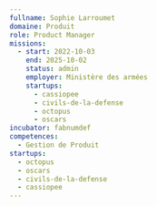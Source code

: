 ```yaml
---
fullname: Sophie Larroumet
domaine: Produit
role: Product Manager
missions:
  - start: 2022-10-03
    end: 2025-10-02
    status: admin
    employer: Ministère des armées
    startups:
      - cassiopee
      - civils-de-la-defense
      - octopus
      - oscars
incubator: fabnumdef
competences:
  - Gestion de Produit
startups:
  - octopus
  - oscars
  - civils-de-la-defense
  - cassiopee
---
```

